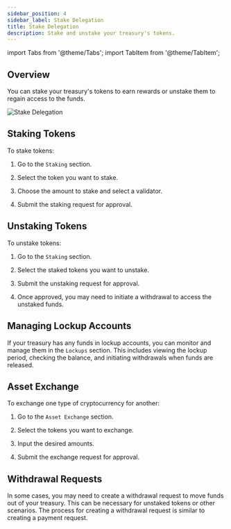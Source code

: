 ```yaml
---
sidebar_position: 4
sidebar_label: Stake Delegation
title: Stake Delegation
description: Stake and unstake your treasury's tokens.
---
```

import Tabs from '@theme/Tabs';
import TabItem from '@theme/TabItem';

## Overview

You can stake your treasury's tokens to earn rewards or unstake them to regain access to the funds.

![Stake Delegation](/img/screens/stake.png)

## Staking Tokens

To stake tokens:
    
1.  Go to the `Staking` section.
    
2.  Select the token you want to stake.
    
3.  Choose the amount to stake and select a validator.
    
4.  Submit the staking request for approval.
    

## Unstaking Tokens

To unstake tokens:

1.  Go to the `Staking` section.
    
2.  Select the staked tokens you want to unstake.
    
3.  Submit the unstaking request for approval.
    
4.  Once approved, you may need to initiate a withdrawal to access the unstaked funds.
    

## Managing Lockup Accounts

If your treasury has any funds in lockup accounts, you can monitor and manage them in the `Lockups` section. This includes viewing the lockup period, checking the balance, and initiating withdrawals when funds are released.

## Asset Exchange

To exchange one type of cryptocurrency for another:

1.  Go to the `Asset Exchange` section.
    
2.  Select the tokens you want to exchange.
    
3.  Input the desired amounts.
    
4.  Submit the exchange request for approval.
    

## Withdrawal Requests

In some cases, you may need to create a withdrawal request to move funds out of your treasury. This can be necessary for unstaked tokens or other scenarios. The process for creating a withdrawal request is similar to creating a payment request.

